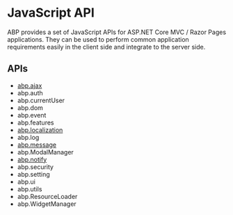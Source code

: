 # JavaScript API

ABP provides a set of JavaScript APIs for ASP.NET Core MVC / Razor Pages applications. They can be used to perform common application requirements easily in the client side and integrate to the server side.

## APIs

* [abp.ajax](Ajax.md)
* abp.auth
* abp.currentUser
* abp.dom
* abp.event
* abp.features
* [abp.localization](Localization.md)
* abp.log
* [abp.message](Message.md)
* abp.ModalManager
* [abp.notify](Notify.md)
* abp.security
* abp.setting
* abp.ui
* abp.utils
* abp.ResourceLoader
* abp.WidgetManager